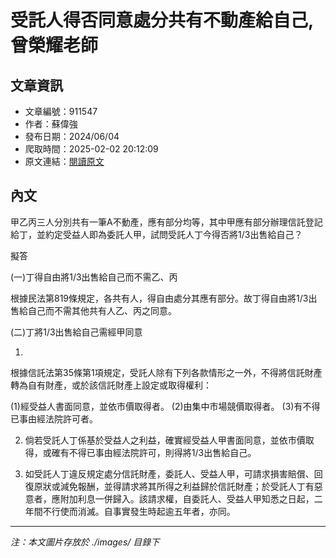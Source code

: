 # 受託人得否同意處分共有不動產給自己,曾榮耀老師

## 文章資訊
- 文章編號：911547
- 作者：蘇偉強
- 發布日期：2024/06/04
- 爬取時間：2025-02-02 20:12:09
- 原文連結：[閱讀原文](https://real-estate.get.com.tw/Columns/detail.aspx?no=911547)

## 內文
甲乙丙三人分別共有一筆A不動產，應有部分均等，其中甲應有部分辦理信託登記給丁，並約定受益人即為委託人甲，試問受託人丁今得否將1/3出售給自己？

擬答

(一)丁得自由將1/3出售給自己而不需乙、丙

根據民法第819條規定，各共有人，得自由處分其應有部分。故丁得自由將1/3出售給自己而不需其他共有人乙、丙之同意。

(二)丁將1/3出售給自己需經甲同意

1.

根據信託法第35條第1項規定，受託人除有下列各款情形之一外，不得將信託財產轉為自有財產，或於該信託財產上設定或取得權利：

(1)經受益人書面同意，並依市價取得者。 (2)由集中市場競價取得者。 (3)有不得已事由經法院許可者。

2. 倘若受託人丁係基於受益人之利益，確實經受益人甲書面同意，並依市價取得，或確有不得已事由經法院許可，則得將1/3出售給自己。

3. 如受託人丁違反規定處分信託財產，委託人、受益人甲，可請求損害賠償、回復原狀或減免報酬，並得請求將其所得之利益歸於信託財產；於受託人丁有惡意者，應附加利息一併歸入。該請求權，自委託人、受益人甲知悉之日起，二年間不行使而消滅。自事實發生時起逾五年者，亦同。

---
*注：本文圖片存放於 ./images/ 目錄下*
